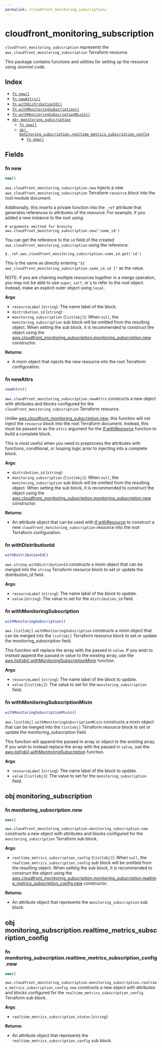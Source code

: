 ```yaml
---
permalink: /cloudfront_monitoring_subscription/
---
```


# cloudfront_monitoring_subscription

`cloudfront_monitoring_subscription` represents the `aws_cloudfront_monitoring_subscription` Terraform resource.



This package contains functions and utilities for setting up the resource using Jsonnet code.


## Index

* [`fn new()`](#fn-new)
* [`fn newAttrs()`](#fn-newattrs)
* [`fn withDistributionId()`](#fn-withdistributionid)
* [`fn withMonitoringSubscription()`](#fn-withmonitoringsubscription)
* [`fn withMonitoringSubscriptionMixin()`](#fn-withmonitoringsubscriptionmixin)
* [`obj monitoring_subscription`](#obj-monitoring_subscription)
  * [`fn new()`](#fn-monitoring_subscriptionnew)
  * [`obj monitoring_subscription.realtime_metrics_subscription_config`](#obj-monitoring_subscriptionrealtime_metrics_subscription_config)
    * [`fn new()`](#fn-monitoring_subscriptionrealtime_metrics_subscription_confignew)

## Fields

### fn new

```ts
new()
```


`aws.cloudfront_monitoring_subscription.new` injects a new `aws_cloudfront_monitoring_subscription` Terraform `resource`
block into the root module document.

Additionally, this inserts a private function into the `_ref` attribute that generates references to attributes of the
resource. For example, if you added a new instance to the root using:

    # arguments omitted for brevity
    aws.cloudfront_monitoring_subscription.new('some_id')

You can get the reference to the `id` field of the created `aws.cloudfront_monitoring_subscription` using the reference:

    $._ref.aws_cloudfront_monitoring_subscription.some_id.get('id')

This is the same as directly entering `"${ aws_cloudfront_monitoring_subscription.some_id.id }"` as the value.

NOTE: if you are chaining multiple resources together in a merge operation, you may not be able to use `super`, `self`,
or `$` to refer to the root object. Instead, make an explicit outer object using `local`.

**Args**:
  - `resourceLabel` (`string`): The name label of the block.
  - `distribution_id` (`string`): 
  - `monitoring_subscription` (`list[obj]`):  When `null`, the `monitoring_subscription` sub block will be omitted from the resulting object. When setting the sub block, it is recommended to construct the object using the [aws.cloudfront_monitoring_subscription.monitoring_subscription.new](#fn-cloudfrontmonitoringsubscriptionmonitoringsubscriptionnew) constructor.

**Returns**:
- A mixin object that injects the new resource into the root Terraform configuration.


### fn newAttrs

```ts
newAttrs()
```


`aws.cloudfront_monitoring_subscription.newAttrs` constructs a new object with attributes and blocks configured for the `cloudfront_monitoring_subscription`
Terraform resource.

Unlike [aws.cloudfront_monitoring_subscription.new](#fn-cloudfrontmonitoringsubscriptionnew), this function will not inject the `resource`
block into the root Terraform document. Instead, this must be passed in as the `attrs` argument for the
[tf.withResource](https://github.com/tf-libsonnet/core/tree/main/docs#fn-withresource) function to build a complete block.

This is most useful when you need to preprocess the attributes with functions, conditional, or looping logic prior to
injecting into a complete block.

**Args**:
  - `distribution_id` (`string`): 
  - `monitoring_subscription` (`list[obj]`):  When `null`, the `monitoring_subscription` sub block will be omitted from the resulting object. When setting the sub block, it is recommended to construct the object using the [aws.cloudfront_monitoring_subscription.monitoring_subscription.new](#fn-cloudfrontmonitoringsubscriptionmonitoringsubscriptionnew) constructor.

**Returns**:
  - An attribute object that can be used with [tf.withResource](https://github.com/tf-libsonnet/core/tree/main/docs#fn-withresource) to construct a new `cloudfront_monitoring_subscription` resource into the root Terraform configuration.


### fn withDistributionId

```ts
withDistributionId()
```

`aws.string.withDistributionId` constructs a mixin object that can be merged into the `string`
Terraform resource block to set or update the distribution_id field.



**Args**:
  - `resourceLabel` (`string`): The name label of the block to update.
  - `value` (`string`): The value to set for the `distribution_id` field.


### fn withMonitoringSubscription

```ts
withMonitoringSubscription()
```

`aws.list[obj].withMonitoringSubscription` constructs a mixin object that can be merged into the `list[obj]`
Terraform resource block to set or update the monitoring_subscription field.

This function will replace the array with the passed in `value`. If you wish to instead append the
passed in value to the existing array, use the [aws.list[obj].withMonitoringSubscriptionMixin](TODO) function.


**Args**:
  - `resourceLabel` (`string`): The name label of the block to update.
  - `value` (`list[obj]`): The value to set for the `monitoring_subscription` field.


### fn withMonitoringSubscriptionMixin

```ts
withMonitoringSubscriptionMixin()
```

`aws.list[obj].withMonitoringSubscriptionMixin` constructs a mixin object that can be merged into the `list[obj]`
Terraform resource block to set or update the monitoring_subscription field.

This function will append the passed in array or object to the existing array. If you wish
to instead replace the array with the passed in `value`, use the [aws.list[obj].withMonitoringSubscription](TODO)
function.


**Args**:
  - `resourceLabel` (`string`): The name label of the block to update.
  - `value` (`list[obj]`): The value to set for the `monitoring_subscription` field.


## obj monitoring_subscription



### fn monitoring_subscription.new

```ts
new()
```


`aws.cloudfront_monitoring_subscription.monitoring_subscription.new` constructs a new object with attributes and blocks configured for the `monitoring_subscription`
Terraform sub block.



**Args**:
  - `realtime_metrics_subscription_config` (`list[obj]`):  When `null`, the `realtime_metrics_subscription_config` sub block will be omitted from the resulting object. When setting the sub block, it is recommended to construct the object using the [aws.cloudfront_monitoring_subscription.monitoring_subscription.realtime_metrics_subscription_config.new](#fn-monitoringsubscriptionrealtimemetricssubscriptionconfignew) constructor.

**Returns**:
  - An attribute object that represents the `monitoring_subscription` sub block.


## obj monitoring_subscription.realtime_metrics_subscription_config



### fn monitoring_subscription.realtime_metrics_subscription_config.new

```ts
new()
```


`aws.cloudfront_monitoring_subscription.monitoring_subscription.realtime_metrics_subscription_config.new` constructs a new object with attributes and blocks configured for the `realtime_metrics_subscription_config`
Terraform sub block.



**Args**:
  - `realtime_metrics_subscription_status` (`string`): 

**Returns**:
  - An attribute object that represents the `realtime_metrics_subscription_config` sub block.
